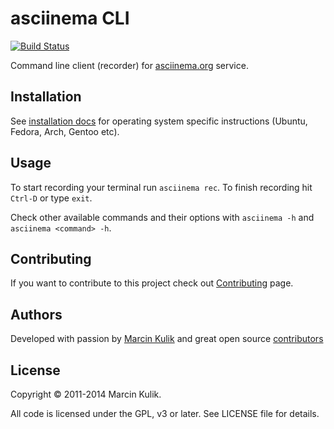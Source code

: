 # asciinema CLI

[![Build Status](https://travis-ci.org/asciinema/asciinema-cli.svg?branch=master)](https://travis-ci.org/asciinema/asciinema-cli)

Command line client (recorder) for [asciinema.org](https://asciinema.org) service.

## Installation

See [installation docs](https://asciinema.org/docs/installation) for
operating system specific instructions (Ubuntu, Fedora, Arch, Gentoo etc).

## Usage

To start recording your terminal run `asciinema rec`. To finish recording hit
`Ctrl-D` or type `exit`.

Check other available commands and their options with `asciinema -h` and
`asciinema <command> -h`.

## Contributing

If you want to contribute to this project check out
[Contributing](https://asciinema.org/contributing) page.

## Authors

Developed with passion by [Marcin Kulik](http://ku1ik.com) and great open
source [contributors](https://github.com/asciinema/asciinema-cli/contributors)

## License

Copyright &copy; 2011-2014 Marcin Kulik.

All code is licensed under the GPL, v3 or later. See LICENSE file for details.
